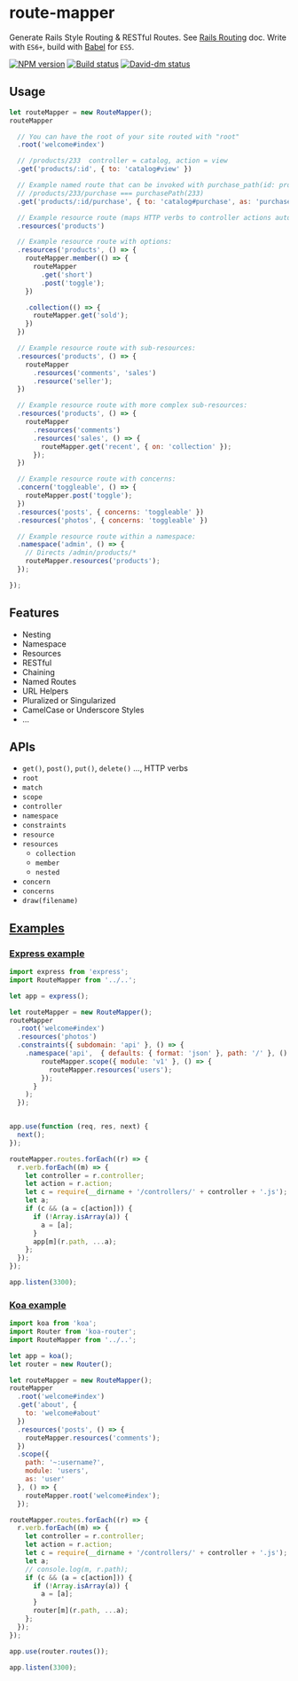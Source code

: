 # route-mapper

Generate Rails Style Routing & RESTful Routes. See [Rails Routing][] doc.
Write with `ES6+`, build with [Babel][] for `ES5`.

[![NPM version][npm-image]][npm-url]
[![Build status][travis-image]][travis-url]
[![David-dm status][David-dm-image]][David-dm-url]


## Usage

```js
let routeMapper = new RouteMapper();
routeMapper

  // You can have the root of your site routed with "root"
  .root('welcome#index')

  // /products/233  controller = catalog, action = view
  .get('products/:id', { to: 'catalog#view' })

  // Example named route that can be invoked with purchase_path(id: product.id)
  // /products/233/purchase === purchasePath(233)
  .get('products/:id/purchase', { to: 'catalog#purchase', as: 'purchase' })

  // Example resource route (maps HTTP verbs to controller actions automatically):
  .resources('products')

  // Example resource route with options:
  .resources('products', () => {
    routeMapper.member(() => {
      routeMapper
        .get('short')
        .post('toggle');
    })

    .collection(() => {
      routeMapper.get('sold');
    })
  })

  // Example resource route with sub-resources:
  .resources('products', () => {
    routeMapper
      .resources('comments', 'sales')
      .resource('seller');
  })

  // Example resource route with more complex sub-resources:
  .resources('products', () => {
    routeMapper
      .resources('comments')
      .resources('sales', () => {
        routeMapper.get('recent', { on: 'collection' });
      });
  })

  // Example resource route with concerns:
  .concern('toggleable', () => {
    routeMapper.post('toggle');
  })
  .resources('posts', { concerns: 'toggleable' })
  .resources('photos', { concerns: 'toggleable' })

  // Example resource route within a namespace:
  .namespace('admin', () => {
    // Directs /admin/products/*
    routeMapper.resources('products');
  });

});
```


## Features

* Nesting
* Namespace
* Resources
* RESTful
* Chaining
* Named Routes
* URL Helpers
* Pluralized or Singularized
* CamelCase or Underscore Styles
* ...


## APIs

* `get()`, `post()`, `put()`, `delete()` ..., HTTP verbs
* `root`
* `match`
* `scope`
* `controller`
* `namespace`
* `constraints`
* `resource`
* `resources`
  * `collection`
  * `member`
  * `nested`
* `concern`
* `concerns`
* `draw(filename)`


## [Examples](./examples)

### [Express example](./examples/express)

```js
import express from 'express';
import RouteMapper from '../..';

let app = express();

let routeMapper = new RouteMapper();
routeMapper
  .root('welcome#index')
  .resources('photos')
  .constraints({ subdomain: 'api' }, () => {
    .namespace('api',  { defaults: { format: 'json' }, path: '/' }, () => {
        routeMapper.scope({ module: 'v1' }, () => {
          routeMapper.resources('users');
        });
      }
    );
  });


app.use(function (req, res, next) {
  next();
});

routeMapper.routes.forEach((r) => {
  r.verb.forEach((m) => {
    let controller = r.controller;
    let action = r.action;
    let c = require(__dirname + '/controllers/' + controller + '.js');
    let a;
    if (c && (a = c[action])) {
      if (!Array.isArray(a)) {
        a = [a];
      }
      app[m](r.path, ...a);
    };
  });
});

app.listen(3300);
```

### [Koa example](./examples/koa)

```js
import koa from 'koa';
import Router from 'koa-router';
import RouteMapper from '../..';

let app = koa();
let router = new Router();

let routeMapper = new RouteMapper();
routeMapper
  .root('welcome#index')
  .get('about', {
    to: 'welcome#about'
  })
  .resources('posts', () => {
    routeMapper.resources('comments');
  })
  .scope({
    path: '~:username?',
    module: 'users',
    as: 'user'
  }, () => {
    routeMapper.root('welcome#index');
  });

routeMapper.routes.forEach((r) => {
  r.verb.forEach((m) => {
    let controller = r.controller;
    let action = r.action;
    let c = require(__dirname + '/controllers/' + controller + '.js');
    let a;
    // console.log(m, r.path);
    if (c && (a = c[action])) {
      if (!Array.isArray(a)) {
        a = [a];
      }
      router[m](r.path, ...a);
    };
  });
});

app.use(router.routes());

app.listen(3300);
```



[Rails Routing]: http://guides.rubyonrails.org/routing.html
[Babel]: https://babeljs.io/
[es6-image]: https://img.shields.io/badge/es-6+-brightgreen.svg?style=flat-square
[es6-url]: https://developer.mozilla.org/en-US/docs/Web/JavaScript/New_in_JavaScript/ECMAScript_6_support_in_Mozilla
[npm-image]: https://img.shields.io/npm/v/route-mapper.svg?style=flat-square
[npm-url]: https://npmjs.org/package/route-mapper
[travis-image]: https://img.shields.io/travis/trekjs/route-mapper/master.svg?style=flat-square
[travis-url]: https://travis-ci.org/trekjs/route-mapper
[David-dm-image]: https://david-dm.org/trekjs/route-mapper.svg?style=flat-square
[David-dm-url]: https://david-dm.org/trekjs/route-mapper
